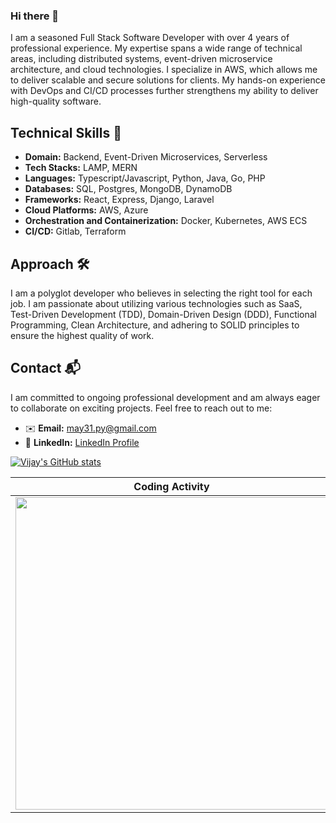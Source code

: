 ### Hi there 👋

I am a seasoned Full Stack Software Developer with over 4 years of professional experience. My expertise spans a wide range of technical areas, including distributed systems, event-driven microservice architecture, and cloud technologies. I specialize in AWS, which allows me to deliver scalable and secure solutions for clients. My hands-on experience with DevOps and CI/CD processes further strengthens my ability to deliver high-quality software.

## Technical Skills 🚀

- **Domain:** Backend, Event-Driven Microservices, Serverless
- **Tech Stacks:** LAMP, MERN
- **Languages:** Typescript/Javascript, Python, Java, Go, PHP
- **Databases:** SQL, Postgres, MongoDB, DynamoDB
- **Frameworks:** React, Express, Django, Laravel
- **Cloud Platforms:** AWS, Azure
- **Orchestration and Containerization:** Docker, Kubernetes, AWS ECS
- **CI/CD:** Gitlab, Terraform

## Approach 🛠️

I am a polyglot developer who believes in selecting the right tool for each job. I am passionate about utilizing various technologies such as SaaS, Test-Driven Development (TDD), Domain-Driven Design (DDD), Functional Programming, Clean Architecture, and adhering to SOLID principles to ensure the highest quality of work.

## Contact 📬

I am committed to ongoing professional development and am always eager to collaborate on exciting projects. Feel free to reach out to me:

- ✉️ **Email:** [may31.py@gmail.com](mailto:may31.py@gmail.com)
- 🔗 **LinkedIn:** [LinkedIn Profile](https://www.linkedin.com/in/maythirtyone/)


[![Vijay's GitHub stats](https://github-readme-stats.vercel.app/api?username=MayThirtyOne&show_icons=true&include_all_commits=true&theme=buefy&hide_border=true)](https://github.com/anuraghazra/github-readme-stats)



Coding Activity             |  Languages
:-------------------------:|:-------------------------:
<img src = "https://wakatime.com/share/@3d61b299-a162-4116-99c7-f152e2f8d1b3/f33f589e-743f-43d9-98d1-eff4c5b39bcf.svg" width = "500">  |  <img src = "https://wakatime.com/share/@3d61b299-a162-4116-99c7-f152e2f8d1b3/8ba26b3d-af25-4e85-8a17-78eb773739f5.svg" width = "500">






